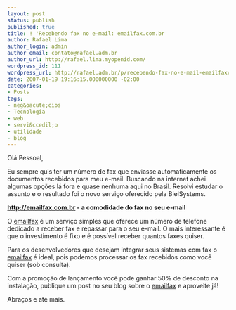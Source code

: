 ```yaml
---
layout: post
status: publish
published: true
title: ! 'Recebendo fax no e-mail: emailfax.com.br'
author: Rafael Lima
author_login: admin
author_email: contato@rafael.adm.br
author_url: http://rafael.lima.myopenid.com/
wordpress_id: 111
wordpress_url: http://rafael.adm.br/p/recebendo-fax-no-e-mail-emailfaxcombr/
date: 2007-01-19 19:16:15.000000000 -02:00
categories:
- Posts
tags:
- neg&oacute;cios
- Tecnologia
- web
- servi&ccedil;o
- utilidade
- blog
---
```

Ol&aacute; Pessoal,

Eu sempre quis ter um n&uacute;mero de fax que enviasse automaticamente os documentos recebidos para meu e-mail. Buscando na internet achei algumas op&ccedil;&otilde;es l&aacute; fora e quase nenhuma aqui no Brasil. Resolvi estudar o assunto e o resultado foi o novo servi&ccedil;o oferecido pela BielSystems.

<strong><a href="http://emailfax.com.br">http://emailfax.com.br</a> - a comodidade do fax no seu e-mail</strong>

O <a href="http://emailfax.com.br">emailfax</a> &eacute; um servi&ccedil;o simples que oferece um n&uacute;mero de telefone dedicado a receber fax e repassar para o seu e-mail. O mais interessante &eacute; que o investimento &eacute; fixo e &eacute; poss&iacute;vel receber quantos faxes quiser.

Para os desenvolvedores que desejam integrar seus sistemas com fax o <a href="http://emailfax.com.br">emailfax</a> &eacute; ideal, pois podemos processar os fax recebidos como voc&ecirc; quiser (sob consulta).

Com a promo&ccedil;&atilde;o de lan&ccedil;amento voc&ecirc; pode ganhar 50% de desconto na instala&ccedil;&atilde;o, publique um post no seu blog sobre o <a href="http://emailfax.com.br">emailfax</a> e aproveite j&aacute;!

Abra&ccedil;os e at&eacute; mais.

